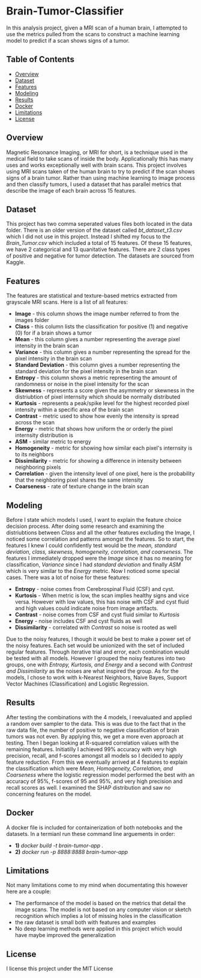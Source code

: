 # Brain-Tumor-Classifier

In this analysis project, given a MRI scan of a human brain, I attempted to use the metrics pulled from the scans to construct a machine learning model to predict if a scan shows signs of a tumor.

## Table of Contents
- [Overview](#overview)
- [Dataset](#dataset_and_preprocessing)
- [Features](#features)
- [Modeling](#modeling)
- [Results](#results)
- [Docker](#docker)
- [Limitations](#limitations)
- [License](#license)

## Overview

Magnetic Resonance Imaging, or MRI for short, is a technique used in the medical field to take scans of inside the body. Applicationally this has many uses and works exceptionally well with brain scans. This project involves using MRI scans taken of the human brain to try to predict if the scan shows signs of a brain tumor. Rather than using machine learning to image process and then classify tumors, I used a dataset that has parallel metrics that describe the image of each brain across 15 features. 

## Dataset

This project has two comma seperated values files both located in the data folder. There is an older version of the dataset called *bt_dataset_t3.csv* which I did not use in this project. Instead I shifted my focus to the *Brain_Tumor.csv* which included a total of 15 features. Of these 15 features, we have 2 categorical and 13 quanitative features. There are 2 class types of positive and negative for tumor detection. The datasets are sourced from Kaggle.

## Features

The features are statistical and texture-based metrics extracted from grayscale MRI scans. Here is a list of all features:

- **Image** - this column shows the image number referred to from the images folder
- **Class** - this column lists the classification for positive (1) and negative (0) for if a brain shows a tumor
- **Mean** - this column gives a number representing the average pixel intensity in the brain scan
- **Variance** - this column gives a number representing the spread for the pixel intensity in the brain scan
- **Standard Deviation** - this column gives a number representing the standard deviation for the pixel intensity in the brain scan
- **Entropy** - this column shows a metric representing the amount of randomness or noise in the pixel intensity for the scan
- **Skewness** - represents a score given the asymmetry or skewness in the distriubtion of pixel internsity which should be normally distributed
- **Kurtosis** - represents a peak/spike level for the highest recorded pixel intensity within a specific area of the brain scan
- **Contrast** - metric used to show how evenly the intensity is spread across the scan
- **Energy** - metric that shows how uniform the or orderly the pixel internsity distribution is
- **ASM** - similar metric to energy
- **Homogeneity** - metric for showing how similar each pixel's internsity is to its neighbors
- **Dissimilarity** - metric for showing a difference in intensity between neighboring pixels
- **Correlation** - given the intensity level of one pixel, here is the probability that the neighboring pixel shares the same intensity
- **Coarseness** - rate of texture change in the brain scan

## Modeling

Before I state which models I used, I want to explain the feature choice decision process. After doing some research and examining the distriubtions between *Class* and all the other features excluding the Image, I noticed some correlation and patterns amongst the features. So to start, the features I knew I could confidently test would be the *mean, standard deviation, class, skewness, homogeneity, correlation, and coarseness*. The features I immediately dropped were the *Image* since it has no meaning for classification, *Variance* since I had *standard deviation* and finally *ASM* which is very similar to the *Energy* metric. Now I noticed some special cases. There was a lot of noise for these features:

- **Entropy** - noise comes from Cerebrospinal Fluid (CSF) and cyst. 
- **Kurtosis** - When metric is low, the scan implies healthy signs and vice versa. However with low values, this has noise with CSF and cyst fluid and high values could indicate noise from image artifacts.
- **Contrast** - noise comes from CSF and cyst fluid similar to *Kurtosis*
- **Energy** - noise includes CSF and cyst fluids as well
- **Dissimilarity** - correlated with *Contrast* so noise is rooted as well

Due to the noisy features, I though it would be best to make a power set of the noisy features. Each set would be unionized with the set of included regular features. Through iterative trial and error, each combination would be tested with all models. However I grouped the noisy features into two groups, one with *Entropy, Kurtosis, and Energy* and a second with *Contrast and Dissimilarity* as the noises are what inspired the group. As for the models, I chose to work with k-Nearest Neighbors, Naive Bayes, Support Vector Machines (Classification) and Logistic Regression.

## Results

After testing the combinations with the 4 models, I reevaluated and applied a random over sampler to the data. This is was due to the fact that in the raw data file, the number of positive to negative classification of brain tumors was not even. By applying this, we get a more even approach at testing. Then I began looking at R-squared correlation values with the remaining features. Initiatilly I achieved 99% accuracy with very high precision, recall, and f-scores amongst all models so I decided to apply feature reduction. From this we eventually arrived at 4 features to explain the classification which were *Mean, Homogeneity, Correlation, and Coarseness* where the logistic regression model performed the best with an accuracy of 95%, f-scores of 95 and 95%, and very high precision and recall scores as well. I examined the SHAP distribution and saw no concerning features on the model.

## Docker

A docker file is included for containerization of both notebooks and the datasets. In a termianl run these command line arguements in order:

- **1)** *docker build -t brain-tumor-app .*
- **2)** *docker run -p 8888:8888 brain-tumor-app*

## Limitations

Not many limitations come to my mind when documentating this however here are a couple:

- The performance of the model is based on the metrics that detail the image scans. The model is not based on any computer vision or sketch recognition which implies a lot of missing holes in the classification
- the raw dataset is small both with features and examples
- No deep learning methods were applied in this project which would have maybe improved the generalization

## License

I license this project under the MIT License